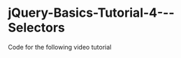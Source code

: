jQuery-Basics-Tutorial-4---Selectors
====================================

Code for the following video tutorial 
